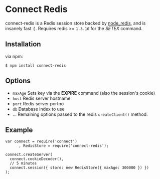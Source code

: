 
# Connect Redis

connect-redis is a Redis session store backed by [node_redis](http://github.com/mranney/node_redis), and is insanely fast :). Requires redis >= `1.3.10` for the _SETEX_ command.
 
## Installation

via npm:

	$ npm install connect-redis

## Options

  - `maxAge` Sets key via the **EXPIRE** command (also the session's cookie)
  - `host` Redis server hostname
  - `port` Redis server portno
  - `db` Database index to use
  - ...    Remaining options passed to the redis `createClient()` method.

## Example

    var connect = require('connect')
	 	  , RedisStore = require('connect-redis');

    connect.createServer(
      connect.cookieDecoder(),
      // 5 minutes
      connect.session({ store: new RedisStore({ maxAge: 300000 }) })
    );
